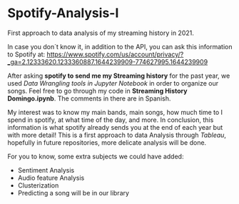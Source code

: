 # Spotify-Analysis-I
First approach to data analysis of my streaming history in 2021.

In case you don´t know it, in addition to the API, you can ask this information to Spotify at: https://www.spotify.com/us/account/privacy/?_ga=2.12333620.1233360887.1644239909-774627995.1644239909

After asking **spotify to send me my Streaming history** for the past year, we used _Data Wrangling tools in Jupyter Notebook_ in order to organize our songs.
Feel free to go through my code in **Streaming History Domingo.ipynb**. The comments in there are in Spanish.

My interest was to know my main bands, main songs, how much time to I spend in spotify, at what time of the day, and more.
In conclusion, this information is what spotify already sends you at the end of each year but with more detail!
This is a first approach to data Analysis through _Tableau_, hopefully in future repositories, more delicate analysis will be done.

For you to know, some extra subjects we could have added:
- Sentiment Analysis
- Audio feature Analysis
- Clusterization
- Predicting a song will be in our library
